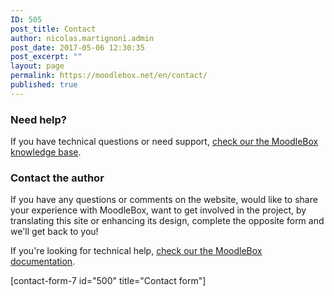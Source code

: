 ```yaml
---
ID: 505
post_title: Contact
author: nicolas.martignoni.admin
post_date: 2017-05-06 12:30:35
post_excerpt: ""
layout: page
permalink: https://moodlebox.net/en/contact/
published: true
---
```

<h3>Need help?</h3>
If you have technical questions or need support, <a href="https://moodlebox.net/fr/help/">check our the MoodleBox knowledge base</a>.
<h3>Contact the author</h3>
If you have any questions or comments on the website, would like to share your experience with MoodleBox, want to get involved in the project, by translating this site or enhancing its design, complete the opposite form and we'll get back to you!

If you're looking for technical help, <a href="https://moodlebox.net/fr/help/">check our the MoodleBox documentation</a>.

[contact-form-7 id="500" title="Contact form"]